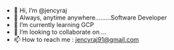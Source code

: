 - 👋 Hi, I’m @jencyraj
- 👀 Always, anytime anywhere.........Software Developer
- 🌱 I’m currently learning GCP
- 💞️ I’m looking to collaborate on ...
- 📫 How to reach me  : jencyraj91@gmail.com

<!---
jencyraj/jencyraj is a ✨ special ✨ repository because its `README.md` (this file) appears on your GitHub profile.
You can click the Preview link to take a look at your changes.
--->
